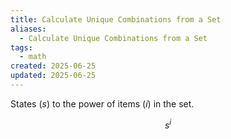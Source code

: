 ```yaml
---
title: Calculate Unique Combinations from a Set
aliases:
  - Calculate Unique Combinations from a Set
tags:
  - math
created: 2025-06-25
updated: 2025-06-25
---
```


States ($s$) to the power of items ($i$) in the set.

$$
s^i
$$
